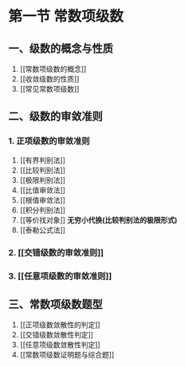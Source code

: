 # 第一节 常数项级数

## 一、级数的概念与性质

1. [[常数项级数的概念]]
2. [[收敛级数的性质]]
3. [[常见常数项级数]]

## 二、级数的审敛准则

### 1. 正项级数的审敛准则

1. [[有界判别法]]
1. [[比较判别法]]
1. [[极限判别法]]
1. [[比值审敛法]]
1. [[根值审敛法]]
1. [[积分判别法]]
1. [[等价找对象]] **无穷小代换(比较判别法的极限形式)**
1. [[泰勒公式法]]

### 2. [[交错级数的审敛准则]]

### 3. [[任意项级数的审敛准则]]

## 三、常数项级数题型

1. [[正项级数敛散性的判定]]
2. [[交错级数敛散性判定]]
3. [[任意项级数敛散性判定]]
4. [[常数项级数证明题与综合题]]
